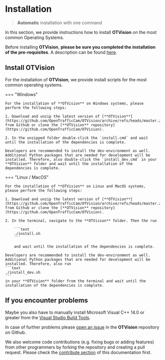 # Installation

> **Automatic** installation with one command

In this section, we provide instructions how to install **OTVision** on the most common Operating Systems.

Before installing **OTVision**, **please be sure you completed the installation of the pre-requisites**. A description can be found [here](../requirements/).

## Install OTVision

For the installation of **OTVision**, we provide install scripts for the most common operating systems.

=== "Windows"

    For the installation of **OTVision** on Windows systems, please perform the following steps:

    1. Download and unzip the latest version of [**OTVision**](https://github.com/OpenTrafficCam/OTVision/archive/refs/heads/master.zip) from Github or clone the [**OTVision** repository](https://github.com/OpenTrafficCam/OTVision).

    2. In the unzipped folder double-click the `install.cmd` and wait until the installation of the dependencies is complete.

    Developers are recommended to install the dev-environment as well. Additional Python packages that are needed for development will be installed. Therefore, also double-click the `install_dev.cmd` in your **OTVision** folder and wait until the installation of the dependencies is complete.

=== "Linux / MacOS"

    For the installation of **OTVision** on Linux and MacOS systems, please perform the following steps:

    1. Download and unzip the latest version of [**OTVision**](https://github.com/OpenTrafficCam/OTVision/archive/refs/heads/master.zip) from Github or clone the [**OTVision** repository](https://github.com/OpenTrafficCam/OTVision).

    2. In the terminal, navigate to the **OTVision** folder. Then the run 
    
        ```text 
        ./install.sh
        ``` 
    
        and wait until the installation of the dependencies is complete.

    Developers are recommended to install the dev-environment as well. Additional Python packages that are needed for development will be installed. Therefore, also run 
    ```text 
    ./install_dev.sh
    ``` 
    in your **OTVision** folder from the terminal and wait until the installation of the dependencies is complete.

## If you encounter problems

Maybe you also have to manually install Microsoft Visual C++ 14.0 or greater from the [Visual Studio Build Tools](https://visualstudio.microsoft.com/visual-cpp-build-tools/).

In case of further problems please [open an issue](https://github.com/OpenTrafficCam/OTVision/issues/new) in the **OTVision** repository on Github.

We also welcome code contributions (e.g. fixing bugs or adding features) from other programmers by forking the repository and creating a pull request.
Please check the [contribute section](https://opentrafficcam.org/contribute/) of this documentation first.
